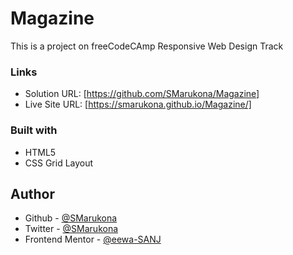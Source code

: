 # Magazine

This is a project on freeCodeCAmp Responsive Web Design Track

### Links

- Solution URL: [https://github.com/SMarukona/Magazine]
- Live Site URL: [https://smarukona.github.io/Magazine/]

### Built with

- HTML5
- CSS Grid Layout

## Author
- Github - [@SMarukona](https://github.com/SMarukona)
- Twitter - [@SMarukona](https://twitter.com/SMarukona)
- Frontend Mentor - [@eewa-SANJ](https://www.frontendmentor.io/profile/eewa-SANJ)